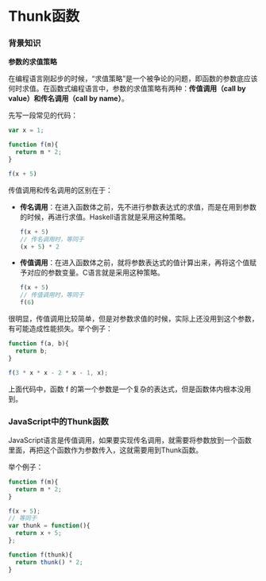# Thunk函数

### 背景知识

**参数的求值策略**

在编程语言刚起步的时候，“求值策略”是一个被争论的问题，即函数的参数底应该何时求值。在函数式编程语言中，参数的求值策略有两种：**传值调用（call by value）**和**传名调用（call by name）**。

先写一段常见的代码：

```javascript
var x = 1;

function f(m){
  return m * 2;     
}

f(x + 5)
```

传值调用和传名调用的区别在于：

- **传名调用**：在进入函数体之前，先不进行参数表达式的求值，而是在用到参数的时候，再进行求值。Haskell语言就是采用这种策略。

  ```javascript
  f(x + 5)
  // 传名调用时，等同于
  (x + 5) * 2
  ```

- **传值调用**：在进入函数体之前，就将参数表达式的值计算出来，再将这个值赋予对应的参数变量。C语言就是采用这种策略。

  ```javascript
  f(x + 5)
  // 传值调用时，等同于
  f(6)
  ```

很明显，传值调用比较简单，但是对参数求值的时候，实际上还没用到这个参数，有可能造成性能损失。举个例子：

```javascript
function f(a, b){
  return b;
}

f(3 * x * x - 2 * x - 1, x);
```
上面代码中，函数 f 的第一个参数是一个复杂的表达式，但是函数体内根本没用到。


### JavaScript中的Thunk函数

JavaScript语言是传值调用，如果要实现传名调用，就需要将参数放到一个函数里面，再把这个函数作为参数传入，这就需要用到Thunk函数。

举个例子：

```javascript
function f(m){
  return m * 2;
}

f(x + 5);
// 等同于
var thunk = function(){
  return x + 5;
};

function f(thunk){
  return thunk() * 2;
}
```